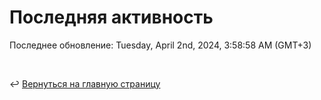 # Последняя активность

<!--RECENT_ACTIVITY:start-->
<!--RECENT_ACTIVITY:end-->

<!--RECENT_ACTIVITY:last_update-->
Последнее обновление: Tuesday, April 2nd, 2024, 3:58:58 AM (GMT+3)
<!--RECENT_ACTIVITY:last_update_end-->

<br>

↩️ [Вернуться на главную страницу](locale/ru/README.md)
